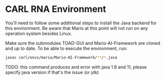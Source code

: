 # **CARL RNA Environment**

You'll need to follow some additional steps to install the Java backend for this environment. Be aware that Mario at this point will not run on any operation system besides Linux.

Make sure the submodules TOAD-GUI and Mario-AI-Framework are cloned and up to date. To be able to execute the environment, run:
```bash
javac carl/envs/mario/Mario-AI-Framework/**/*.java
```

TODO: this command produces and error with java 1.8 and 11, please specify java version if that's the issue (or jdk)